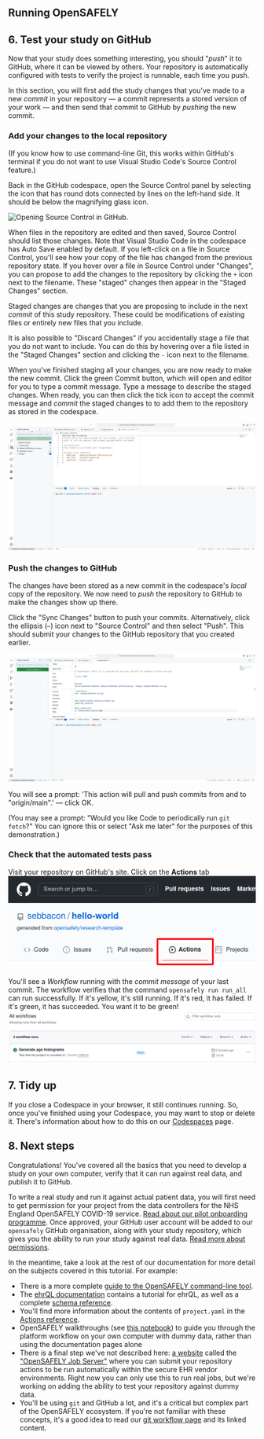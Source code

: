 ## Running OpenSAFELY

## 6. Test your study on GitHub

Now that your study does something interesting, you should "*push*" it
to GitHub, where it can be viewed by others. Your repository is
automatically configured with tests to verify the project is runnable,
each time you push.

In this section, you will first add the study changes that you've made
to a new *commit* in your repository — a commit represents a stored
version of your work — and then send that commit to GitHub by *pushing*
the new commit.

### Add your changes to the local repository

(If you know how to use command-line Git, this works within
GitHub's terminal if you do not want to use Visual Studio Code's
Source Control feature.)

Back in the GitHub codespace, open the Source Control panel by
selecting the icon that has round dots connected by lines on the
left-hand side. It should be below the magnifying glass icon.

![Opening Source Control in
GitHub.](../../../images/getting-started-codespaces-stage-changes.png)

When files in the repository are edited and then saved, Source
Control should list those changes. Note that Visual Studio Code in
the codespace has Auto Save enabled by default. If you left-click on a file
in Source Control, you'll see how your copy of the file has changed
from the previous repository state. If you hover over a file in
Source Control under "Changes", you can propose to add the changes
to the repository by clicking the `+` icon next to the filename.
These "staged" changes then appear in the "Staged Changes" section.

Staged changes are changes that you are proposing to include in the next *commit* of
this study repository. These could be modifications of existing
files or entirely new files that you include.

It is also possible to "Discard Changes" if you accidentally stage a
file that you do not want to include. You can do this by hovering
over a file listed in the "Staged Changes" section and clicking the
`-` icon next to the filename.

When you've finished staging all your changes, you are now ready to
make the new commit. Click the green Commit button, which will open
and editor for you to type a commit message.  Type a message to describe
the staged changes. When ready, you can then click the tick icon to
accept the commit message and *commit* the staged changes to
to add them to the repository as stored in the codespace.

![Committing changes in GitHub.](../../../images/getting-started-codespaces-commit-message.png)

### Push the changes to GitHub

The changes have been stored as a new commit in the codespace's
*local* copy of the repository. We now need to *push* the
repository to GitHub to make the changes show up there.

Click the "Sync Changes" button to push your commits.  Alternatively,
click the ellipsis (`⋯`) icon next to "Source Control" and then select
"Push". This should submit your changes to the GitHub repository that
you created earlier.

![Pushing changes to GitHub.](../../../images/getting-started-codespaces-push-to-github.png)

You will see a prompt: 'This action will pull and push commits from
and to "origin/main".' — click OK.

(You may see a prompt: "Would you like Code to periodically run `git
fetch`?" You can ignore this or select "Ask me later" for the
purposes of this demonstration.)

### Check that the automated tests pass

Visit your repository on GitHub's site. Click on the **Actions** tab
![The GitHub Actions tab in a repository.](../../../images/getting-started-github-actions-tab.png)

You'll see a *Workflow* running with the *commit message* of your last
commit. The workflow verifies that the command `opensafely run run_all` can
run successfully. If it's yellow, it's still running. If it's red, it
has failed. If it's green, it has succeeded. You want it to be green!
![The GitHub Actions tab showing a successful workflow.](../../../images/getting-started-github-actions-workflow-success.png)

## 7. Tidy up

If you close a Codespace in your browser, it still continues running. So, once you've finished using your Codespace, you may want to stop or delete it. There's information about how to do this on our [Codespaces](../../how-to/use-github-codespaces-in-your-project/index.md#managing-codespaces) page.

## 8. Next steps

Congratulations! You've covered all the basics that you need to develop a study
on your own computer, verify that it can run against real data, and publish it
to GitHub.

To write a real study and run it against actual patient data, you will first need to get permission for your project from the data controllers for the NHS England OpenSAFELY COVID-19 service.
[Read about our pilot onboarding programme](https://www.opensafely.org/onboarding-new-users/).
Once approved, your GitHub user account will be added to our `opensafely` GitHub organisation, along with your study repository, which gives you the ability to run your study against real data. [Read more about permissions](../../../jobs-site.md#permissions).

In the meantime, take a look at the rest of our documentation for more
detail on the subjects covered in this tutorial. For example:

* There is a more complete [guide to the OpenSAFELY command-line
  tool](../../../opensafely-cli.md).
* The [ehrQL documentation](../../../ehrql/index.md) contains a tutorial for ehrQL,
  as well as a complete [schema reference](../../../ehrql/reference/schemas.md).
* You'll find more information about the contents of `project.yaml` in the
  [Actions reference](../../../actions-intro.md).
* OpenSAFELY walkthroughs (see [this notebook](https://github.com/opensafely/os-demo-research#opensafely-demo-materials))
  to guide you through the platform workflow on your own computer with dummy data, rather than using the documentation pages alone
* There is a final step we've not described here: [a
  website](https://jobs.opensafely.org/) called the ["OpenSAFELY Job
  Server"](../../../jobs-site.md) where you can submit your repository actions to be run
  automatically within the secure EHR vendor environments. Right now you can
  only use this to run real jobs, but we're working on adding the ability to
  test your repository against dummy data.
* You'll be using `git` and GitHub a lot, and it's a critical but complex part
  of the OpenSAFELY ecosystem. If you're not familiar with these concepts, it's
  a good idea to read our [git workflow page](../../../git-workflow.md) and its linked content.
